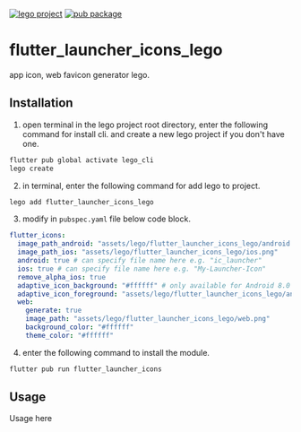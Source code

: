 [![lego project](https://img.shields.io/badge/powered%20by-lego-blue?logo=github)](https://github.com/melodysdreamj/lego)
[![pub package](https://img.shields.io/pub/v/flutter_launcher_icons_lego.svg)](https://pub.dartlang.org/packages/flutter_launcher_icons_lego)

# flutter_launcher_icons_lego
app icon, web favicon generator lego.

##  Installation
1. open terminal in the lego project root directory, enter the following command for install cli.
   and create a new lego project if you don't have one.
```bash
flutter pub global activate lego_cli
lego create
```
2. in terminal, enter the following command for add lego to project.
```bash
lego add flutter_launcher_icons_lego
```

3. modify in `pubspec.yaml` file below code block.
```yaml
flutter_icons:
  image_path_android: "assets/lego/flutter_launcher_icons_lego/android.png"
  image_path_ios: "assets/lego/flutter_launcher_icons_lego/ios.png"
  android: true # can specify file name here e.g. "ic_launcher"
  ios: true # can specify file name here e.g. "My-Launcher-Icon"
  remove_alpha_ios: true
  adaptive_icon_background: "#ffffff" # only available for Android 8.0 devices and above
  adaptive_icon_foreground: "assets/lego/flutter_launcher_icons_lego/android.png" # only available for Android 8.0 devices and above
  web:
    generate: true
    image_path: "assets/lego/flutter_launcher_icons_lego/web.png"
    background_color: "#ffffff"
    theme_color: "#ffffff"
```
4. enter the following command to install the module.
 ```bash
flutter pub run flutter_launcher_icons
 ```

## Usage
Usage here
